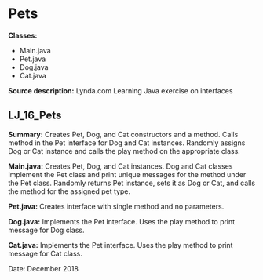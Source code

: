 # Pets

**Classes:** 
* Main.java
* Pet.java
* Dog.java
* Cat.java

**Source description:** Lynda.com Learning Java exercise on interfaces

## LJ_16_Pets
**Summary:** Creates Pet, Dog, and Cat constructors and a method. Calls method in the Pet interface for Dog and Cat instances. Randomly assigns Dog or Cat instance and calls the play method on the appropriate class.

**Main.java:** Creates Pet, Dog, and Cat instances. Dog and Cat classes implement the Pet class and print unique messages for the method under the Pet class. Randomly returns Pet instance, sets it as Dog or Cat, and calls the method for the assigned pet type.

**Pet.java:** Creates interface with single method and no parameters.

**Dog.java:** Implements the Pet interface. Uses the play method to print message for Dog class.

**Cat.java:** Implements the Pet interface. Uses the play method to print message for Cat class.

Date: December 2018